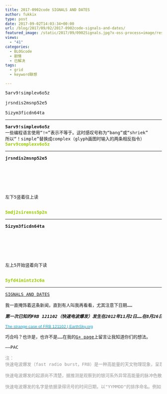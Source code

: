 ```yaml
---
title: 2017-0902code SIGNALS AND DATES
author: fukkix
type: post
date: 2017-09-02T14:03:34+00:00
url: /blog/2017/09/02/2017-0902code-signals-and-dates/
featured_image: /static/2017/09/0902Signals.jpg?x-oss-process=image/resize,m_fill,w_700,h_220
views:
  - "41"
categories:
  - BLOGcode
  - 剧情
  - 已解决
tags:
  - grid
  - keyword联想

---
```

<pre>5arv9!simplev6o5z

jrsndis2msnp52e5

5izym3ficdn64ta<!--more--></pre>

* * *

<pre><strong>5arv9!simplev6o5z</strong>
一些编程语言使用“!=”表示不等于。这时感叹号称为“bang”或“shriek”
所以“！simple”替换成complex（glyph画图时输入的两条相反指令）
<span style="color: #99cc00;"><strong>5arv9complexv6o5z</strong></span></pre>

* * *

<pre><strong>jrsndis2msnp52e5



<table border="0" cellpading="0" cellspacing="0"   >
  
  	
  
</table>

</strong>左下5竖着往上读


<span style="color: #99cc00;"><strong>5mdj2sirenss5p2n</strong></span></pre>

* * *

<pre><strong>5izym3ficdn64ta
</strong>


<table border="0" cellpading="0" cellspacing="0"   >
  
  	
  
</table>

左上5开始竖着向下读

<strong>
<span style="color: #99cc00;">5yfd4imintz3c6a</span></strong></pre>

* * *

<pre><a href="http://investigate.ingress.com/2017/09/02/signals-and-dates/">SIGNALS AND DATES
</a>
我一直掩饰着这条新闻，直到有人叫我再看看，尤其注意下日期……

<em><strong>第一次已知的FRB 121102（快速电波爆发）发生在2012年11月2日……在8月26日周六凌晨……累积了超过5小时大概400TB的观测数据……

</strong></em><span lang="EN-US" style="font-size: 10.0pt; font-family: 'Helvetica',sans-serif; color: #444444;"><a href="http://earthsky.org/space/fast-radio-bursts-repeating-frb-121102-breakthrough-listen"><span style="color: #0da4d3;">The strange case of FRB 121102 | EarthSky.org

</span></a></span>巧合吗？也许是，也许不是……在我的<a href="https://plus.google.com/+HRichardLoeb">G+ page</a>上留言让我知道你们的想法。

——PAC

<span style="color: #999999;">注：
快速电波爆发（fast radio burst，FRB）是一种高能量的天文物理现象，呈现瞬态电波脉冲，仅维持数毫秒的爆发。这些毫秒闪光都在银河系之外，有着非常明亮、未经分析、广泛的带宽。每次爆发的频率成分取决于爆发的量和不同波长的延迟时间。这种延迟被描述为与频散量相关的值。快速电波爆发的色散显示：其源头非常巨大，不能预期其在银河系之内，并且其传播会穿越等离子<sup id="cite_ref-lorimer2007_2-0" class="reference"></sup>。

快速电波爆发的起源尚不清楚，据推测是观察到的银河系外异常高能量的脉冲色散。有些人猜测这些信号可能是外星智慧的迹象。

快速电波爆发的名字是依据录得讯号的时间日期，以"YYMMDD"的排序命名。例如，2011年6月26日的就称为FRB 110626。第一个被发现的FRB是FRB 010621。在2015年1月19日，澳大利亚国家科学机构（联邦科学与工业研究组织，CSIRO）的天文学家在帕克斯电波天文台首度直接观测到FRB。</span></pre>